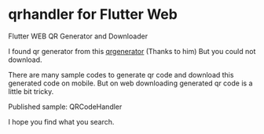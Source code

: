 # qrhandler for Flutter Web

Flutter WEB QR Generator and Downloader

I found qr generator from this <a href="https://kevmoo.github.io/qr.dart/">qrgenerator</a> (Thanks to him)
But you could not download.

There are many sample codes to generate qr code and download this generated code on mobile.
But on web downloading generated qr code is a little bit tricky.

Published sample: <a herf="https://qrcodehandler.netlify.app">QRCodeHandler</a>

I hope you find what you search.
